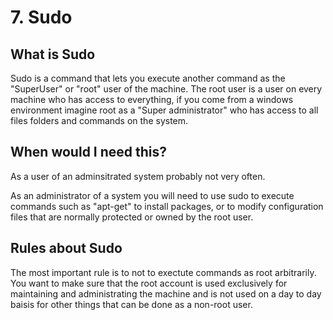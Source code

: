 # 7. Sudo

## What is Sudo

Sudo is a command that lets you execute another command as the "SuperUser" or
"root" user of the machine. The root user is a user on every machine who has
access to everything, if you come from a windows environment imagine root as a
"Super administrator" who has access to all files folders and commands on the
system.

## When would I need this?

As a user of an adminsitrated system probably not very often.

As an administrator of a system you will need to use sudo to execute commands
such as "apt-get" to install packages, or to modify configuration files that
are normally protected or owned by the root user.

## Rules about Sudo

The most important rule is to not to exectute commands as root arbitrarily.
You want to make sure that the root account is used exclusively for
maintaining and administrating the machine and is not used on a day to day
baisis for other things that can be done as a non-root user.

